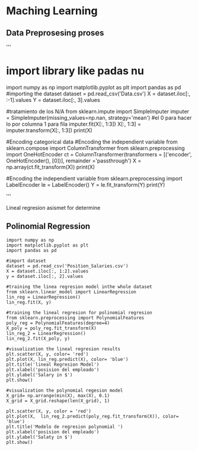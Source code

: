 # Maching Learning 
## Data Preprosesing proses
'''

# import library like padas nu 
import numpy as np
import matplotlib.pyplot as plt
import pandas as pd
#importing the dataset
dataset = pd.read_csv('Data.csv')
X = dataset.iloc[:, :-1].values
Y = dataset.iloc[:, 3].values

#tratamiento de los N/A
from sklearn.impute import SimpleImputer
imputer = SimpleImputer(missing_values=np.nan, strategy='mean') #el 0 para hacer lo por columna 1 para fila
imputer.fit(X[:, 1:3])
X[:, 1:3] = imputer.transform(X[:, 1:3])
print(X)
 
#Encoding categorical data
#Encoding the independient variable
from sklearn.compose import ColumnTransformer
from sklearn.preprocessing import OneHotEncoder
ct = ColumnTransformer(transformers = [('encoder', OneHotEncoder(), [0])], remainder ='passthrough')
X = np.array(ct.fit_transform(X))
print(X)

#Encoding the independient variable
from sklearn.preprocessing import LabelEncoder
le = LabelEncoder()
Y = le.fit_transform(Y)
print(Y)



'''

Lineal regresion asismet for determine 

## Polinomial Regression

```
import numpy as np 
import matplotlib.pyplot as plt
import pandas as pd

#import dataset
dataset = pd.read_csv('Position_Salaries.csv')
X = dataset.iloc[:, 1:2].values
y = dataset.iloc[:, 2].values

#training the linea regresion model inthe whole dataset
from sklearn.linear_model import LinearRegression
lin_reg = LinearRegression()
lin_reg.fit(X, y)

#training the lineal regresion for polinomial regresion 
from sklearn.preprocessing import PolynomialFeatures
poly_reg = PolynomialFeatures(degree=4)
X_poly = poly_reg.fit_transform(X)
lin_reg_2 = LinearRegression()
lin_reg_2.fit(X_poly, y)

#visualization the lineal regresion results 
plt.scatter(X, y, color= 'red')
plt.plot(X, lin_reg.predict(X), color= 'blue')
plt.title('lineal Regresion Model')
plt.xlabel('posision del empleado')
plt.ylabel('Salary in $')
plt.show()

#visualization the polynomial regesion model 
X_grid= np.arrange(min(X), max(X), 0.1)
X_grid = X_grid.reshape(len(X_grid), 1)

plt.scatter(X, y, color = 'red')
plt.plot(X,  lin_reg_2.predict(poly_reg.fit_transform(X)), color= 'blue')
plt.title('Modelo de regresion polynomial ')
plt.xlabel('posision del empleado')
plt.ylabel('Salaty in $')
plt.show()

```
